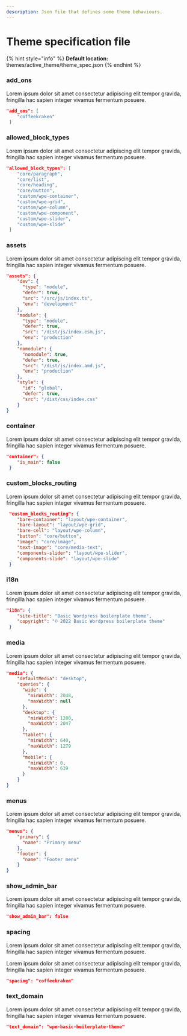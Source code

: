 ```yaml
---
description: Json file that defines some theme behaviours.
---
```


# Theme specification file

{% hint style="info" %}
**Default location:** themes/active\_theme/theme\_spec.json
{% endhint %}



### add\_ons

Lorem ipsum dolor sit amet consectetur adipiscing elit tempor gravida, fringilla hac sapien integer vivamus fermentum posuere.

```json
"add_ons": [
    "coffeekraken"
 ]
```

###

### allowed\_block\_types&#x20;

Lorem ipsum dolor sit amet consectetur adipiscing elit tempor gravida, fringilla hac sapien integer vivamus fermentum posuere.

```json
"allowed_block_types": [
    "core/paragraph",
    "core/list",
    "core/heading",
    "core/button",
    "custom/wpe-container",
    "custom/wpe-grid",
    "custom/wpe-column",
    "custom/wpe-component",
    "custom/wpe-slider",
    "custom/wpe-slide"
 ]
```

###

### assets

Lorem ipsum dolor sit amet consectetur adipiscing elit tempor gravida, fringilla hac sapien integer vivamus fermentum posuere.

```json
"assets": {
    "dev": {
      "type": "module",
      "defer": true,
      "src": "/src/js/index.ts",
      "env": "development"
    },
    "module": {
      "type": "module",
      "defer": true,
      "src": "/dist/js/index.esm.js",
      "env": "production"
    },
    "nomodule": {
      "nomodule": true,
      "defer": true,
      "src": "/dist/js/index.amd.js",
      "env": "production"
    },
    "style": {
      "id": "global",
      "defer": true,
      "src": "/dist/css/index.css"
    }
}
```

###

### container

Lorem ipsum dolor sit amet consectetur adipiscing elit tempor gravida, fringilla hac sapien integer vivamus fermentum posuere.

```json
"container": {
    "is_main": false
 }
```

###

### custom\_blocks\_routing

Lorem ipsum dolor sit amet consectetur adipiscing elit tempor gravida, fringilla hac sapien integer vivamus fermentum posuere.

```json
 "custom_blocks_routing": {
    "bare-container": "layout/wpe-container",
    "bare-layout": "layout/wpe-grid",
    "bare-cell": "layout/wpe-column",
    "button": "core/button",
    "image": "core/image",
    "text-image": "core/media-text",
    "components-slider": "layout/wpe-slider",
    "components-slide": "layout/wpe-slide"
 }
```

###

### i18n

Lorem ipsum dolor sit amet consectetur adipiscing elit tempor gravida, fringilla hac sapien integer vivamus fermentum posuere.

```json
"i18n": {
    "site-title": "Basic Wordpress boilerplate theme",
    "copyright": "© 2022 Basic Wordpress boilerplate theme"
 }
```

###

### media

Lorem ipsum dolor sit amet consectetur adipiscing elit tempor gravida, fringilla hac sapien integer vivamus fermentum posuere.

```json
"media": {
    "defaultMedia": "desktop",
    "queries": {
      "wide": {
        "minWidth": 2048,
        "maxWidth": null
      },
      "desktop": {
        "minWidth": 1280,
        "maxWidth": 2047
      },
      "tablet": {
        "minWidth": 640,
        "maxWidth": 1279
      },
      "mobile": {
        "minWidth": 0,
        "maxWidth": 639
      }
    }
}
```

###

### menus

Lorem ipsum dolor sit amet consectetur adipiscing elit tempor gravida, fringilla hac sapien integer vivamus fermentum posuere.

```json
"menus": {
    "primary": {
      "name": "Primary menu"
    },
    "footer": {
      "name": "Footer menu"
    }
}
```

###

### show\_admin\_bar

Lorem ipsum dolor sit amet consectetur adipiscing elit tempor gravida, fringilla hac sapien integer vivamus fermentum posuere.

```json
"show_admin_bar": false
```

###

### spacing

Lorem ipsum dolor sit amet consectetur adipiscing elit tempor gravida, fringilla hac sapien integer vivamus fermentum posuere.

Lorem ipsum dolor sit amet consectetur adipiscing elit tempor gravida, fringilla hac sapien integer vivamus fermentum posuere.

```json
"spacing": "coffeekraken"
```

###

### text\_domain

Lorem ipsum dolor sit amet consectetur adipiscing elit tempor gravida, fringilla hac sapien integer vivamus fermentum posuere.

```json
"text_domain": "wpe-basic-boilerplate-theme"
```
